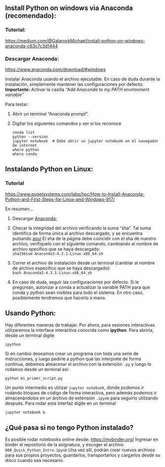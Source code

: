 
## Install Python on windows via Anaconda (recomendado):

### Tutorial:
https://medium.com/@GalarnykMichael/install-python-on-windows-anaconda-c63c7c3d1444

### Descargar Anaconda:
https://www.anaconda.com/download/#windows

Instalar Anaconda usando el archivo ejecutable.
En caso de duda durante la instalación, simplemente mantener las configuraciones por defecto.
**Importante:** Activar la casilla _“Add Anaconda to my PATH environment variable”_

Para testar:
1. Abrir un terminal “Anaconda prompt”.
2. Digitar los siguientes comandos y ver si los reconoce

   ```
   conda list
   python --version
   jupyter notebook  # Debe abrir un jupyter notebook en el navegador de internet
   where python
   where conda
   ```

## Instalando Python en Linux:

### Tutorial
https://www.pugetsystems.com/labs/hpc/How-to-Install-Anaconda-Python-and-First-Steps-for-Linux-and-Windows-917/

En resumen...

1. Descargar [Anaconda:](https://www.anaconda.com/download/#linux)

2. Checar la integridad del archivo verificando la suma
“sha”. Tal suma identifica de forma única al archivo
descargado, y se encuentra pulsando [aquí](https://docs.continuum.io/anaconda/hashes/)
El sha de la página debe coincidir con el sha de nuestro archivo,
verifíquelo con el siguiente comando, cambiando al nombre de archivo
specífico que se haya descargado:  
`sha256sum Anaconda3-4.3.1-Linux-x86_64.sh`  

3. Correr el archivo de instalación desde un terminal (cambiar al nombre de archivo
específico que se haya descargado):  
`bash Anaconda3-4.3.1-Linux-x86_64.sh`

4. En caso de duda, seguir las configuraciones por defecto. Si le preguntan,
autorizar a conda a actualizar la variable PATH para que conda y python
sean visibles para todo el sistema. En otro caso, posiblemente tendremos
que hacerlo a mano.

## Usando Python:

Hay diferentes maneras de trabajar. Por ahora, para sesiones interactivas utilizaremos la interface interactiva conocida como **ipython**. Para abrirla, desde un terminal digite

```
ipython
```

Si en cambio deseamos crear un programa con toda una serie de instrucciones, y luego pedirle a python que las interprete de forma contínua, debemos almacenar el archivo con la extensión `.py`  y luego lo rodamos desde un terminal así:

```
python mi_primer_script.py
```
Un punto intermedio es utilizar `jupyter notebook`, donde podemos ir rodando bloques de código de forma interactiva, pero además podemos ir almacenándolos en un archivo de extensión `.ipynb` para seguirlo utilizando después. Para rodar esta interfaz digite en un terminal

```
jupyter notebook &
```

## ¿Qué pasa si no tengo Python instalado?

Es posible rodar notebooks online desde: <https://mybinder.org/>
Ingresar en binder el repositorio de la asignatura, y escoger el archivo `000_Quick_Python_Intro.ipynb`
Una vez allí, podrán crear nuevos archivos para sus propios proyectos, guardarlos, transportarlos y cargarlos desde su disco cuando sea necesario.


